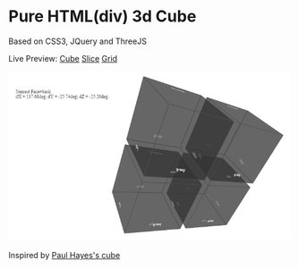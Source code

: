# Pure HTML(div) 3d Cube
Based on CSS3, JQuery and ThreeJS

Live Preview: [Cube](http://htmlpreview.github.io/?https://github.com/ant2012/Cube/blob/master/web/cube.html)
[Slice](http://htmlpreview.github.io/?https://github.com/ant2012/Cube/blob/master/web/slice.html)
[Grid](http://htmlpreview.github.io/?https://github.com/ant2012/Cube/blob/master/web/grid.html)

![Slice Splash](/web/img/splash.png)

Inspired by [Paul Hayes's cube](https://github.com/fofr/paulrhayes.com-experiments/tree/master/cube-3d/)
